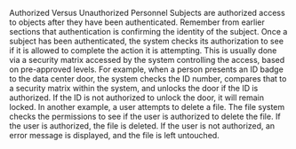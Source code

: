 Authorized Versus Unauthorized Personnel
Subjects are authorized access to objects after they have been authenticated. Remember from earlier sections that authentication is confirming the identity of the subject. Once a subject has been authenticated, the system checks its authorization to see if it is allowed to complete the action it is attempting. This is usually done via a security matrix accessed by the system controlling the access, based on pre-approved levels. For example, when a person presents an ID badge to the data center door, the system checks the ID number, compares that to a security matrix within the system, and unlocks the door if the ID is authorized. If the ID is not authorized to unlock the door, it will remain locked. In another example, a user attempts to delete a file. The file system checks the permissions to see if the user is authorized to delete the file. If the user is authorized, the file is deleted. If the user is not authorized, an error message is displayed, and the file is left untouched. 